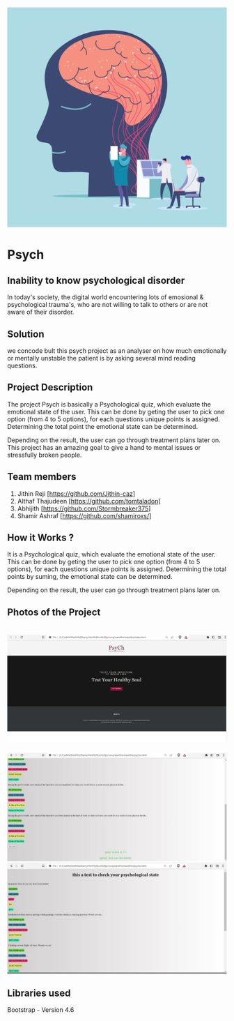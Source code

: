# ![Github](https://github.com/shamiroxs/concode/blob/main/assets/vector-mental-health-and-psychology-concept.webp)


# Psych

## Inability to know psychological disorder
In today's society, the digital world encountering lots of emosional &
 psychological trauma's, who are not willing to talk to others or are not aware of
 their disorder.
<br>

## Solution
we concode bult this psych project as an analyser on how much emotionally or 
mentally unstable the patient is by asking several mind reading questions.
<br>

## Project Description 
The project Psych is basically a Psychological quiz, which evaluate the emotional state
 of the user. This can be done by geting the user to pick one option (from 4 to 5 options), for each
 questions unique points is assigned. Determining the total point the emotional state can be determined.

Depending on the result, the user can go through treatment plans later on. 
<br>
This project has an amazing goal to give a hand to mental issues or stressfully broken people.

## Team members

1. Jithin Reji [https://github.com/Jithin-caz]
2. Althaf Thajudeen [https://github.com/tomtaladon]
3. Abhijith [https://github.com/Stormbreaker375]
4. Shamir Ashraf [https://github.com/shamiroxs/]


<!-- ## Link to product walkthrough
<a href="https://www.youtube.com/watch?v=cbzObD3_JeA" target="_blank" ><img src="https://github.com/Noel6161131110/OpenAI_Saturday_Hack_Night/blob/main/Youtube_logo_PNG7.png" width="300" height="150" ></a> -->
## How it Works ?
It is a Psychological quiz, which evaluate the emotional state
 of the user. This can be done by geting the user to pick one option (from 4 to 5 options), for each
 questions unique points is assigned. Determining the total points by suming, the emotional state can be determined.

Depending on the result, the user can go through treatment plans later on. 

## Photos of the Project
# ![Github](https://github.com/shamiroxs/concode/blob/main/assets/WhatsApp%20Image%202023-02-04%20at%208.32.44%20PM.jpeg)
![Github](https://github.com/shamiroxs/concode/blob/main/assets/WhatsApp%20Image%202023-02-04%20at%208.32.53%20PM.jpeg)
![Github](https://github.com/shamiroxs/concode/blob/main/assets/WhatsApp%20Image%202023-02-04%20at%208.32.54%20PM.jpeg)
## Libraries used
Bootstrap - Version 4.6
